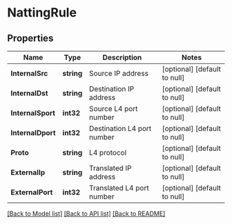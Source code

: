 # NattingRule

## Properties
Name | Type | Description | Notes
------------ | ------------- | ------------- | -------------
**InternalSrc** | **string** | Source IP address | [optional] [default to null]
**InternalDst** | **string** | Destination IP address | [optional] [default to null]
**InternalSport** | **int32** | Source L4 port number | [optional] [default to null]
**InternalDport** | **int32** | Destination L4 port number | [optional] [default to null]
**Proto** | **string** | L4 protocol | [optional] [default to null]
**ExternalIp** | **string** | Translated IP address | [optional] [default to null]
**ExternalPort** | **int32** | Translated L4 port number | [optional] [default to null]

[[Back to Model list]](../README.md#documentation-for-models) [[Back to API list]](../README.md#documentation-for-api-endpoints) [[Back to README]](../README.md)


